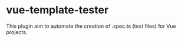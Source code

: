 # vue-template-tester

<!-- Plugin description -->
This plugin aim to automate the creation of .spec.ts (test files) for Vue projects.
<!-- Plugin description end -->
